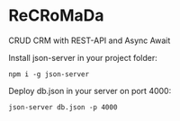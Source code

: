 # ReCRoMaDa

CRUD CRM with REST-API and Async Await



Install json-server in your project folder:

`npm i -g json-server`



Deploy db.json in your server on port 4000:

`json-server db.json -p 4000`


